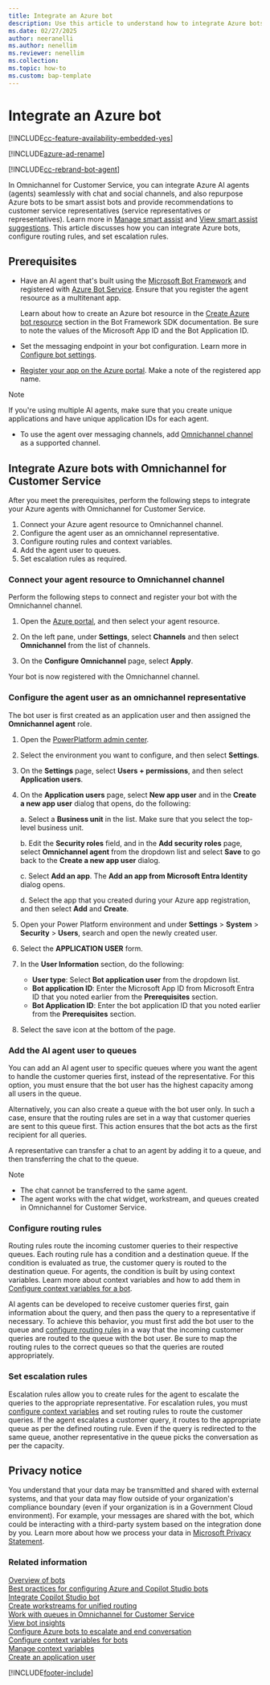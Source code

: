 ```yaml
---
title: Integrate an Azure bot
description: Use this article to understand how to integrate Azure bots in the contact center.
ms.date: 02/27/2025
author: neeranelli
ms.author: nenellim
ms.reviewer: nenellim
ms.collection:
ms.topic: how-to
ms.custom: bap-template
---
```


# Integrate an Azure bot

[!INCLUDE[cc-feature-availability-embedded-yes](../../includes/cc-feature-availability-embedded-yes.md)]

[!INCLUDE[azure-ad-rename](../../includes/cc-azure-ad-rename.md)]

[!INCLUDE[cc-rebrand-bot-agent](../../includes/cc-rebrand-bot-agent.md)]


In Omnichannel for Customer Service, you can integrate Azure AI agents (agents) seamlessly with chat and social channels, and also repurpose Azure bots to be smart assist bots and provide recommendations to customer service representatives (service representatives or representatives). Learn more in [Manage smart assist](smart-assist.md) and [View smart assist suggestions](../use/oc-smart-assist.md). This article discusses how you can integrate Azure bots, configure routing rules, and set escalation rules.

## Prerequisites

- Have an AI agent that's built using the [Microsoft Bot Framework](https://dev.botframework.com) and registered with [Azure Bot Service](/azure/bot-service/bot-service-quickstart-registration?view=azure-bot-service-4.0&preserve-view=true). Ensure that you register the agent resource as a multitenant app.

    Learn about how to create an Azure bot resource in the [Create Azure bot resource](/azure/bot-service/bot-service-quickstart-registration?view=azure-bot-service-4.0#create-the-resource&preserve-view=true) section in the Bot Framework SDK documentation. Be sure to note the values of the Microsoft App ID and the Bot Application ID.
- Set the messaging endpoint in your bot configuration. Learn more in [Configure bot settings](/azure/bot-service/bot-service-manage-settings?view=azure-bot-service-4.0&preserve-view=true&tabs=userassigned).
- [Register your app on the Azure portal](/azure/active-directory/develop/quickstart-register-app#register-an-application). Make a note of the registered app name.

> [!NOTE]
> If you're using multiple AI agents, make sure that you create unique applications and have unique application IDs for each agent.

- To use the agent over messaging channels, add [Omnichannel channel](/azure/bot-service/bot-service-channel-omnichannel?view=azure-bot-service-4.0&preserve-view=true) as a supported channel.

## Integrate Azure bots with Omnichannel for Customer Service

After you meet the prerequisites, perform the following steps to integrate your Azure agents with Omnichannel for Customer Service.

1. Connect your Azure agent resource to Omnichannel channel.
1. Configure the agent user as an omnichannel representative.
1. Configure routing rules and context variables.
1. Add the agent user to queues.
1. Set escalation rules as required.

### Connect your agent resource to Omnichannel channel

Perform the following steps to connect and register your bot with the Omnichannel channel.

1. Open the [Azure portal](https://portal.azure.com), and then select your agent resource.

2. On the left pane, under **Settings**, select **Channels** and then select **Omnichannel** from the list of channels.

3. On the **Configure Omnichannel** page, select **Apply**.

Your bot is now registered with the Omnichannel channel.

### Configure the agent user as an omnichannel representative

The bot user is first created as an application user and then assigned the **Omnichannel agent** role.

1. Open the [PowerPlatform admin center](https://admin.powerplatform.com).

1. Select the environment you want to configure, and then select **Settings**.

1. On the **Settings** page, select **Users + permissions**, and then select **Application users**.

1. On the **Application users** page, select **New app user** and in the **Create a new app user** dialog that opens, do the following:

    a. Select a **Business unit** in the list. Make sure that you select the top-level business unit.
    
    b. Edit the **Security roles** field, and in the **Add security roles** page, select **Omnichannel agent** from the dropdown list and select **Save** to go back to the **Create a new app user** dialog.
    
    c. Select **Add an app**. The **Add an app from Microsoft Entra Identity** dialog opens.
    
    d. Select the app that you created during your Azure app registration, and then select **Add** and **Create**.

1. Open your Power Platform environment and under **Settings** > **System** > **Security** > **Users**, search and open the newly created user.

1. Select the **APPLICATION USER** form.

1. In the **User Information** section, do the following:
    - **User type**: Select **Bot application user** from the dropdown list.
    - **Bot application ID**: Enter the Microsoft App ID from Microsoft Entra ID that you noted earlier from the **Prerequisites** section.
    - **Bot Application ID**: Enter the bot application ID that you noted earlier from the **Prerequisites** section.

1. Select the save icon at the bottom of the page.

### Add the AI agent user to queues

You can add an AI agent user to specific queues where you want the agent to handle the customer queries first, instead of the representative. For this option, you must ensure that the bot user has the highest capacity among all users in the queue.

Alternatively, you can also create a queue with the bot user only. In such a case, ensure that the routing rules are set in a way that customer queries are sent to this queue first. This action ensures that the bot acts as the first recipient for all queries.

A representative can transfer a chat to an agent by adding it to a queue, and then transferring the chat to the queue.

> [!Note]
> - The chat cannot be transferred to the same agent.
> - The agent works with the chat widget, workstream, and queues created in Omnichannel for Customer Service.

### Configure routing rules

Routing rules route the incoming customer queries to their respective queues. Each routing rule has a condition and a destination queue. If the condition is evaluated as true, the customer query is routed to the destination queue. For agents, the condition is built by using context variables. Learn more about context variables and how to add them in [Configure context variables for a bot](context-variables-for-bot.md).

AI agents can be developed to receive customer queries first, gain information about the query, and then pass the query to a representative if necessary. To achieve this behavior, you must first add the bot user to the queue and [configure routing rules](configure-route-to-queue-rules.md) in a way that the incoming customer queries are routed to the queue with the bot user. Be sure to map the routing rules to the correct queues so that the queries are routed appropriately.

### Set escalation rules

Escalation rules allow you to create rules for the agent to escalate the queries to the appropriate representative. For escalation rules, you must [configure context variables](context-variables-for-bot.md) and set routing rules to route the customer queries. If the agent escalates a customer query, it routes to the appropriate queue as per the defined routing rule. Even if the query is redirected to the same queue, another representative in the queue picks the conversation as per the capacity.

## Privacy notice

You understand that your data may be transmitted and shared with external systems, and that your data may flow outside of your organization's compliance boundary (even if your organization is in a Government Cloud environment). For example, your messages are shared with the bot, which could be interacting with a third-party system based on the integration done by you. Learn more about how we process your data in [Microsoft Privacy Statement](https://privacy.microsoft.com/privacystatement).

### Related information

[Overview of bots](overview-bots.md)   
[Best practices for configuring Azure and Copilot Studio bots](configure-bot-best-practices.md)  
[Integrate Copilot Studio bot](configure-bot-virtual-agent.md)  
[Create workstreams for unified routing](create-workstreams.md)  
[Work with queues in Omnichannel for Customer Service](queues-omnichannel.md)  
[View bot insights](../implement/omnichannel-insights-dashboard.md#botinsights)  
[Configure Azure bots to escalate and end conversation](../develop/bot-escalate-end-conversation.md)  
[Configure context variables for bots](context-variables-for-bot.md)  
[Manage context variables](manage-context-variables.md)  
[Create an application user](/powerapps/developer/data-platform/use-multi-tenant-server-server-authentication#create-a-multi-tenant-web-application-registered-with-your-azure-ad-tenant)  

[!INCLUDE[footer-include](../../includes/footer-banner.md)]

